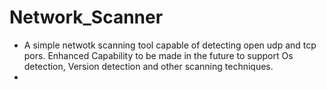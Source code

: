 # Network_Scanner
* A simple netwotk scanning tool capable of detecting open udp and tcp pors. Enhanced Capability to be made in the future to support Os detection, Version detection and other scanning techniques.
* 
